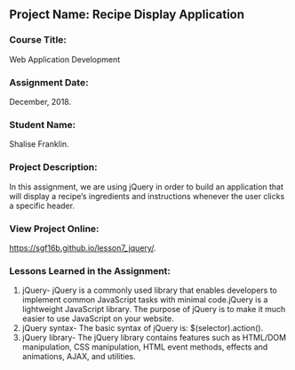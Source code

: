 ## Project Name:  Recipe Display Application

### Course Title:
Web Application Development

### Assignment Date:  
December, 2018.

### Student Name:  
Shalise Franklin.

### Project Description:
In this assignment, we are using jQuery in order to build an application that will display a recipe’s ingredients
and instructions whenever the user clicks a specific header.

### View Project Online:
https://sgf16b.github.io/lesson7_jquery/.

### Lessons Learned in the Assignment:
1. jQuery- jQuery is a commonly used library that enables developers to implement common JavaScript tasks with minimal code.jQuery is a lightweight JavaScript library. The purpose of jQuery is to make it much easier to use JavaScript on your website.
2. jQuery syntax- The basic syntax of jQuery is: $(selector).action(). 
3. jQuery library- The jQuery library contains features such as HTML/DOM manipulation, CSS manipulation, HTML event methods, effects and animations, AJAX, and utilities.


